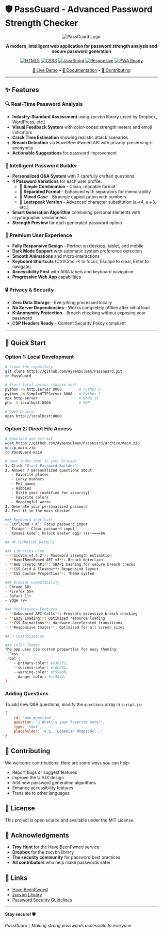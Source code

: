 # 🛡️ PassGuard - Advanced Password Strength Checker

<div align="center">

![PassGuard Logo](https://img.shields.io/badge/🛡️-PassGuard-6366f1?style=for-the-badge&labelColor=4f46e5)

**A modern, intelligent web application for password strength analysis and secure password generation**

[![HTML5](https://img.shields.io/badge/HTML5-E34F26?style=flat-square&logo=html5&logoColor=white)](#)
[![CSS3](https://img.shields.io/badge/CSS3-1572B6?style=flat-square&logo=css3&logoColor=white)](#)
[![JavaScript](https://img.shields.io/badge/JavaScript-F7DF1E?style=flat-square&logo=javascript&logoColor=black)](#)
[![Responsive](https://img.shields.io/badge/Responsive-✅-green?style=flat-square)](#)
[![PWA Ready](https://img.shields.io/badge/PWA-Ready-purple?style=flat-square)](#)

[🚀 Live Demo](#installation) • [📖 Documentation](#usage) • [🤝 Contributing](#contributing)

</div>

---

## ✨ Features

### 🔍 **Real-Time Password Analysis**
- **Industry-Standard Assessment** using zxcvbn library (used by Dropbox, WordPress, etc.)
- **Visual Feedback System** with color-coded strength meters and emoji indicators
- **Crack Time Estimation** showing realistic attack scenarios
- **Breach Detection** via HaveIBeenPwned API with privacy-preserving k-anonymity
- **Actionable Suggestions** for password improvement

### 🎯 **Intelligent Password Builder**
- **Personalized Q&A System** with 7 carefully crafted questions
- **4 Password Variations** for each user profile:
  - 🔹 **Simple Combination** - Clean, readable format
  - 🔹 **Separated Format** - Enhanced with separators for memorability
  - 🔹 **Mixed Case** - Strategic capitalization with numbers
  - 🔹 **Leetspeak Version** - Advanced character substitution (a→4, e→3, etc.)
- **Smart Generation Algorithm** combining personal elements with cryptographic randomness
- **Strength Preview** for each generated password option

### 🎨 **Premium User Experience**
- **Fully Responsive Design** - Perfect on desktop, tablet, and mobile
- **Dark Mode Support** with automatic system preference detection
- **Smooth Animations** and micro-interactions
- **Keyboard Shortcuts** (Ctrl/Cmd+K to focus, Escape to clear, Enter to navigate)
- **Accessibility First** with ARIA labels and keyboard navigation
- **Progressive Web App** capabilities

### 🔒 **Privacy & Security**
- **Zero Data Storage** - Everything processed locally
- **No Server Dependencies** - Works completely offline after initial load
- **K-Anonymity Protection** - Breach checking without exposing your password
- **CSP Headers Ready** - Content Security Policy compliant

---

## 🚀 Quick Start

### Option 1: Local Development
```bash
# Clone the repository
git clone https://github.com/AyaanSulman/PassGuard.git
cd PassGuard

# Start local server (choose one)
python -m http.server 8000        # Python 3
python -m SimpleHTTPServer 8000   # Python 2
npx http-server                   # Node.js
php -S localhost:8000             # PHP

# Open browser
open http://localhost:8000
```

### Option 2: Direct File Access
```bash
# Download and extract
wget https://github.com/AyaanSulman/PassGuard/archive/main.zip
unzip main.zip
cd PassGuard-main

# Open index.html in your browser
1. Click "Start Password Builder"
2. Answer 7 personalized questions about:
   - Favorite places
   - Lucky numbers
   - Pet names
   - Hobbies
   - Birth year (modified for security)
   - Favorite colors
   - Meaningful words
3. Generate your personalized password
4. Test it in the main checker

### Keyboard Shortcuts
- `Ctrl/Cmd + K`: Focus password input
- `Escape`: Clear password input
- `Konami Code`: Unlock easter egg! ⬆️⬆️⬇️⬇️⬅️➡️⬅️➡️BA

## 🛠️ Technical Details

### Libraries Used
- **zxcvbn v4.4.2**: Password strength estimation
- **HaveIBeenPwned API v3**: Breach detection
- **Web Crypto API**: SHA-1 hashing for secure breach checks
- **CSS Grid & Flexbox**: Responsive layout
- **CSS Custom Properties**: Theme system

### Browser Compatibility
- Chrome 60+
- Firefox 55+
- Safari 11+
- Edge 79+

### Performance Features
- **Debounced API Calls**: Prevents excessive breach checking
- **Lazy Loading**: Optimized resource loading
- **CSS Animations**: Hardware-accelerated transitions
- **Responsive Images**: Optimized for all screen sizes

## 🎨 Customization

### Color Themes
The app uses CSS custom properties for easy theming:
```css
:root {
    --primary-color: #6366f1;
    --success-color: #10b981;
    --warning-color: #f59e0b;
    --danger-color: #ef4444;
}
```

### Adding Questions
To add new Q&A questions, modify the `questions` array in `script.js`:
```javascript
{
    id: 'new_question',
    question: '🎵 What\'s your favorite song?',
    type: 'text',
    placeholder: 'e.g., Bohemian Rhapsody...'
}
```

## 🤝 Contributing

We welcome contributions! Here are some ways you can help:
- Report bugs or suggest features
- Improve the UI/UX design
- Add new password generation algorithms
- Enhance accessibility features
- Translate to other languages

## 📄 License

This project is open source and available under the MIT License.

## 🙏 Acknowledgments

- **Troy Hunt** for the HaveIBeenPwned service
- **Dropbox** for the zxcvbn library
- **The security community** for password best practices
- **All contributors** who help make passwords safer

## 🔗 Links

- [HaveIBeenPwned](https://haveibeenpwned.com/)
- [zxcvbn Library](https://github.com/dropbox/zxcvbn)
- [Password Security Guidelines](https://pages.nist.gov/800-63-3/sp800-63b.html)

---

**Stay secure! 🛡️**

*PassGuard - Making strong passwords accessible to everyone.*
